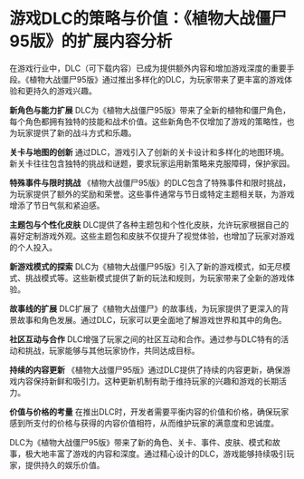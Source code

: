 # 游戏DLC的策略与价值：《植物大战僵尸95版》的扩展内容分析

在游戏行业中，DLC（可下载内容）已成为提供额外内容和增加游戏深度的重要手段。《植物大战僵尸95版》通过推出多样化的DLC，为玩家带来了更丰富的游戏体验和更持久的游戏兴趣。

**新角色与能力扩展**
DLC为《植物大战僵尸95版》带来了全新的植物和僵尸角色，每个角色都拥有独特的技能和战术价值。这些新角色不仅增加了游戏的策略性，也为玩家提供了新的战斗方式和乐趣。

**关卡与地图的创新**
通过DLC，游戏引入了创新的关卡设计和多样化的地图环境。新关卡往往包含独特的挑战和谜题，要求玩家运用新策略来克服障碍，保护家园。

**特殊事件与限时挑战**
《植物大战僵尸95版》的DLC包含了特殊事件和限时挑战，为玩家提供了额外的奖励和荣誉。这些事件通常与节日或特定主题相关联，为游戏增添了节日气氛和紧迫感。

**主题包与个性化皮肤**
DLC提供了各种主题包和个性化皮肤，允许玩家根据自己的喜好定制游戏外观。这些主题包和皮肤不仅提升了视觉体验，也增加了玩家对游戏的个人投入。

**新游戏模式的探索**
DLC为《植物大战僵尸95版》引入了新的游戏模式，如无尽模式、挑战模式等。这些新模式提供了新的玩法和规则，为玩家带来了全新的游戏体验。

**故事线的扩展**
DLC扩展了《植物大战僵尸》的故事线，为玩家提供了更深入的背景故事和角色发展。通过DLC，玩家可以更全面地了解游戏世界和其中的角色。

**社区互动与合作**
DLC增强了玩家之间的社区互动和合作。通过参与DLC特有的活动和挑战，玩家能够与其他玩家协作，共同达成目标。

**持续的内容更新**
《植物大战僵尸95版》通过DLC提供了持续的内容更新，确保游戏内容保持新鲜和吸引力。这种更新机制有助于维持玩家的兴趣和游戏的长期活力。

**价值与价格的考量**
在推出DLC时，开发者需要平衡内容的价值和价格，确保玩家感到所支付的价格与获得的内容价值相符，从而维护玩家的满意度和忠诚度。

DLC为《植物大战僵尸95版》带来了新的角色、关卡、事件、皮肤、模式和故事，极大地丰富了游戏的内容和深度。通过精心设计的DLC，游戏能够持续吸引玩家，提供持久的娱乐价值。
